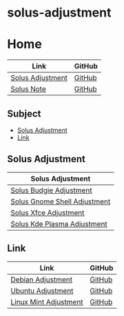 

# solus-adjustment




# Home

| Link | GitHub |
| ---- | ------ |
| [Solus Adjustment](https://samwhelp.github.io/solus-adjustment/) | [GitHub](https://github.com/samwhelp/solus-adjustment) |
| [Solus Note](https://samwhelp.github.io/note-about-solus/) | [GitHub](https://github.com/samwhelp/note-about-solus) |




## Subject

* [Solus Adjustment](#mx-linux-adjustment)
* [Link](#link)




## Solus Adjustment

| Solus Adjustment |
| ---------------- |
| [Solus Budgie Adjustment](https://github.com/samwhelp/note-about-solus-budgie) |
| [Solus Gnome Shell Adjustment](https://github.com/samwhelp/note-about-solus-gnome-shell) |
| [Solus Xfce Adjustment](https://github.com/samwhelp/note-about-solus-xfce) |
| [Solus Kde Plasma Adjustment](https://github.com/samwhelp/note-about-solus-kde-plasma) |




## Link

| Link | GitHub |
| ---- | ------ |
| [Debian Adjustment](https://samwhelp.github.io/debian-adjustment/) | [GitHub](https://github.com/samwhelp/debian-adjustment) |
| [Ubuntu Adjustment](https://samwhelp.github.io/ubuntu-adjustment/) | [GitHub](https://github.com/samwhelp/ubuntu-adjustment) |
| [Linux Mint Adjustment](https://samwhelp.github.io/linuxmint-adjustment/) | [GitHub](https://github.com/samwhelp/linuxmint-adjustment) |
